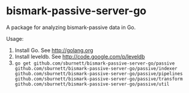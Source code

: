 bismark-passive-server-go
=========================

A package for analyzing bismark-passive data in Go.

Usage:

1. Install Go. See http://golang.org
2. Install leveldb. See http://code.google.com/p/leveldb
3. `go get github.com/sburnett/bismark-passive-server-go/passive github.com/sburnett/bismark-passive-server-go/passive/indexer github.com/sburnett/bismark-passive-server-go/passive/pipelines github.com/sburnett/bismark-passive-server-go/passive/transform github.com/sburnett/bismark-passive-server-go/passive/util`
